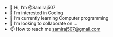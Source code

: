 - 👋 Hi, I’m @Samiraj507
- 👀 I’m interested in Coding
- 🌱 I’m currently learning Computer programming
- 💞️ I’m looking to collaborate on ...
- 📫 How to reach me samiraj507@gmail.com

<!---
Samiraj507/Samiraj507 is a ✨ special ✨ repository because its `README.md` (this file) appears on your GitHub profile.
You can click the Preview link to take a look at your changes.
--->
